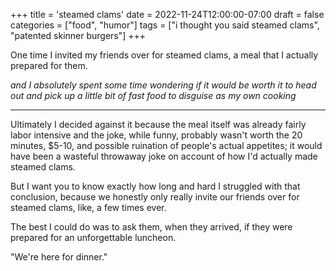 +++
title = 'steamed clams'
date = 2022-11-24T12:00:00-07:00
draft = false
categories = ["food", "humor"]
tags = ["i thought you said steamed clams", "patented skinner burgers"]
+++

One time I invited my friends over for steamed clams, a meal that I actually prepared for them.

_and I absolutely spent some time wondering if it would be worth it to head out and pick up a little bit of fast food to disguise as my own cooking_

----

Ultimately I decided against it because the meal itself was already fairly labor intensive and the joke, while funny, probably wasn't worth the 20 minutes, $5-10, and possible ruination of people's actual appetites; it would have been a wasteful throwaway joke on account of how I'd actually made steamed clams.

But I want you to know exactly how long and hard I struggled with that conclusion, because we honestly only really invite our friends over for steamed clams, like, a few times ever.

The best I could do was to ask them, when they arrived, if they were prepared for an unforgettable luncheon.

"We're here for dinner."